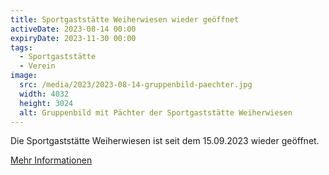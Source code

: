 ```yaml
---
title: Sportgaststätte Weiherwiesen wieder geöffnet
activeDate: 2023-08-14 00:00
expiryDate: 2023-11-30 00:00
tags:
  - Sportgaststätte
  - Verein
image: 
  src: /media/2023/2023-08-14-gruppenbild-paechter.jpg
  width: 4032
  height: 3024
  alt: Gruppenbild mit Pächter der Sportgaststätte Weiherwiesen
---
```

Die Sportgaststätte Weiherwiesen ist seit dem 15.09.2023 wieder geöffnet.

[Mehr Informationen](/verein/sportgaststaette)